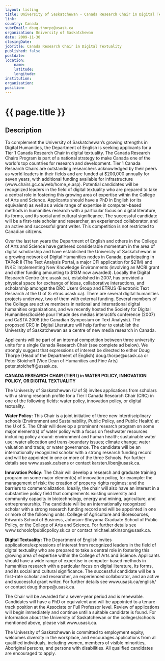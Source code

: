 ```yaml
---
layout: listing
title: University of Saskatchewan - Canada Research Chair in Digital Textuality
link:
country: Canada
subrEmail: doug.thorpe@usask.ca
organization: University of Saskatchewan 
date: 2009-11-30
closingDate: 
jobTitle: Canada Research Chair in Digital Textuality
published: false
postdate:
location:
	name: 
	latitude: 
	longitude: 
institution: 
organization: 
position: 
--- 
```



# {{ page.title }}

## Description

<p>To complement the University of Saskatchewan’s growing strengths in Digital Humanities, the Department of English is seeking applicants for a Tier 1 Canada Research Chair in digital textuality. The Canada Research Chairs Program is part of a national strategy to make Canada one of the world's top countries for research and development. Tier 1 Canada Research Chairs are outstanding researchers acknowledged by their peers as world leaders in their fields and are funded at $200,000 annually for seven years, with additional funding available for infrastructure (www.chairs.gc.ca/web/home_e.asp). Potential candidates will be recognized leaders in the field of digital textuality who are prepared to take a central role in fostering this growing area of expertise within the College of Arts and Science. Applicants should have a PhD in English (or its equivalent) as well as a wide range of expertise in computer-based methods in humanities research with a particular focus on digital literature, its forms, and its social and cultural significance. The successful candidate will be a first-rate scholar and researcher, an experienced collaborator, and an active and successful grant writer. This competition is not restricted to Canadian citizens.</p>

<p>Over the last ten years the Department of English and others in the College of Arts and Science have gathered considerable momentum in the area of digital scholarship and have established the University of Saskatchewan in a growing network of Digital Humanities nodes in Canada, participating in TAPoR II (The Text Analysis Portal, a major CFI application for $21M) and INKE: Implementing New Knowledge Environments (involving an MCRI grant and other funding amounting to $13M now awarded). Locally the Digital Research Centre (drc.usask.ca), established in 2007, has provided a physical space for exchange of ideas, collaborative interactions, and scholarship amongst the DRC Users Group and ETRUS (Electronic Text Research at the U of S: etrus.usask.ca). There are several digital humanities projects underway, two of them with external funding. Several members of the College are active members in national and international digital humanities organizations, and we recently hosted the Society for Digital Humanities/Société pour l'étude des médias interactifs conference (2007) and CaSTA 2008 (the Canadian Symposium on Text Analysis). The proposed CRC in Digital Literature will help further to establish the University of Saskatchewan as a centre of new media research in Canada.</p>

<p>Applicants will be part of an internal competition between three university units for a single Canada Research Chair (see complete ad below). We strongly suggest that expressions of interest be directed to either Doug Thorpe (Head of the Department of English) doug.thorpe@usask.ca or Peter Stoicheff (Vice Dean of Humanities and Fine Arts) peter.stoicheff@usask.ca.</p>


<p><strong>CANADA RESEARCH CHAIR (TIER I) in WATER POLICY, INNOVATION POLICY, OR DIGITAL TEXTUALITY</strong></p>

<p>The University of Saskatchewan (U of S) invites applications from scholars with a strong research profile for a Tier I Canada Research Chair (CRC) in one of the following fields: water policy, innovation policy, or digital textuality.</p>

<p><strong>Water Policy:</strong> This Chair is a joint initiative of three new interdisciplinary schools (Environment and Sustainability, Public Policy, and Public Health) at the U of S. The Chair will develop a prominent research program on some major element(s) of water policy with a focus on freshwater resources including policy around: environment and human health; sustainable water use; water allocation and trans-boundary issues; climate change; water valuation and trade; or water governance. The candidate will be an internationally recognized scholar with a strong research funding record and will be appointed in one or more of the three Schools. For further details see www.usask.ca/sens or contact karsten.liber@usask.ca.</p>

<p><strong>Innovation Policy:</strong> The Chair will develop a research and graduate training program on some major element(s) of innovation policy, for example: the management of risk; the creation of property rights regimes; and the barriers to commercialization. Ideally, the chair will also have an interest in a substantive policy field that complements existing university and community capacity in biotechnology, energy and mining, agriculture, and entrepreneurship. The candidate will be an internationally recognized scholar with a strong research funding record and will be appointed in one or more of the following units: College of Agriculture and Bioresources, Edwards School of Business, Johnson-Shoyama Graduate School of Public Policy, or the College of Arts and Science. For further details see www.schoolofpublicpolicy.sk.ca or contact michael.atkinson@usask.ca.</p>

<p><strong>Digital Textuality:</strong> The Department of English invites applications/expressions of interest from recognized leaders in the field of digital textuality who are prepared to take a central role in fostering this growing area of expertise within the College of Arts and Science. Applicants should have a wide range of expertise in computer-based methods in humanities research with a particular focus on digital literature, its forms, and its social and cultural significance. The successful candidate will be a first-rate scholar and researcher, an experienced collaborator, and an active and successful grant writer. For further details see www.usask.ca/english/ or contact doug.thorpe@usask.ca.</p>

<p>The Chair will be awarded for a seven-year period and is renewable. Candidates will have a PhD or equivalent and will be appointed to a tenure- track position at the Associate or Full Professor level. Review of applications will begin immediately and continue until a suitable candidate is found. For information about the University of Saskatchewan or the colleges/schools mentioned above, please visit www.usask.ca.</p>

<p>The University of Saskatchewan is committed to employment equity, welcomes diversity in the workplace, and encourages applications from all qualified individuals, including women, members of visible minorities, Aboriginal persons, and persons with disabilities. All qualified candidates are encouraged to apply.</p>
